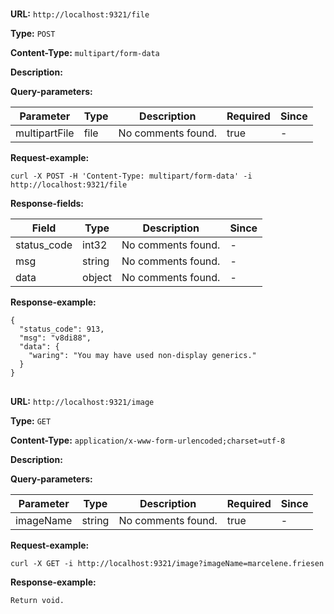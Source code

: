 
# 
## 
**URL:** `http://localhost:9321/file`

**Type:** `POST`


**Content-Type:** `multipart/form-data`

**Description:** 



**Query-parameters:**

Parameter|Type|Description|Required|Since
---|---|---|---|---
multipartFile|file|No comments found.|true|-


**Request-example:**
```
curl -X POST -H 'Content-Type: multipart/form-data' -i http://localhost:9321/file
```
**Response-fields:**

Field | Type|Description|Since
---|---|---|---
status_code|int32|No comments found.|-
msg|string|No comments found.|-
data|object|No comments found.|-

**Response-example:**
```
{
  "status_code": 913,
  "msg": "v8di88",
  "data": {
    "waring": "You may have used non-display generics."
  }
}
```

## 
**URL:** `http://localhost:9321/image`

**Type:** `GET`


**Content-Type:** `application/x-www-form-urlencoded;charset=utf-8`

**Description:** 



**Query-parameters:**

Parameter|Type|Description|Required|Since
---|---|---|---|---
imageName|string|No comments found.|true|-


**Request-example:**
```
curl -X GET -i http://localhost:9321/image?imageName=marcelene.friesen
```

**Response-example:**
```
Return void.
```

